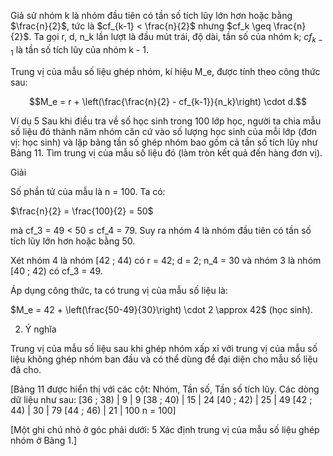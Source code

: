 Giả sử nhóm k là nhóm đầu tiên có tần số tích lũy lớn hơn hoặc bằng $\frac{n}{2}$, tức là $cf_{k-1} < \frac{n}{2}$ nhưng $cf_k \geq \frac{n}{2}$. Ta gọi r, d, n_k lần lượt là đầu mút trái, độ dài, tần số của nhóm k; $cf_{k-1}$ là tần số tích lũy của nhóm k - 1.

Trung vị của mẫu số liệu ghép nhóm, kí hiệu M_e, được tính theo công thức sau:

$$M_e = r + \left(\frac{\frac{n}{2} - cf_{k-1}}{n_k}\right) \cdot d.$$

Ví dụ 5 Sau khi điều tra về số học sinh trong 100 lớp học, người ta chia mẫu số liệu đó thành năm nhóm căn cứ vào số lượng học sinh của mỗi lớp (đơn vị: học sinh) và lập bảng tần số ghép nhóm bao gồm cả tần số tích lũy như Bảng 11. Tìm trung vị của mẫu số liệu đó (làm tròn kết quả đến hàng đơn vị).

Giải

Số phần tử của mẫu là n = 100. Ta có:

$\frac{n}{2} = \frac{100}{2} = 50$

mà cf_3 = 49 < 50 ≤ cf_4 = 79. Suy ra nhóm 4 là nhóm đầu tiên có tần số tích lũy lớn hơn hoặc bằng 50.

Xét nhóm 4 là nhóm [42 ; 44) có r = 42; d = 2; n_4 = 30 và nhóm 3 là nhóm [40 ; 42) có cf_3 = 49.

Áp dụng công thức, ta có trung vị của mẫu số liệu là:

$M_e = 42 + \left(\frac{50-49}{30}\right) \cdot 2 \approx 42$ (học sinh).

2. Ý nghĩa

Trung vị của mẫu số liệu sau khi ghép nhóm xấp xỉ với trung vị của mẫu số liệu không ghép nhóm ban đầu và có thể dùng để đại diện cho mẫu số liệu đã cho.

[Bảng 11 được hiển thị với các cột: Nhóm, Tần số, Tần số tích lũy. Các dòng dữ liệu như sau:
[36 ; 38) | 9 | 9
[38 ; 40) | 15 | 24
[40 ; 42) | 25 | 49
[42 ; 44) | 30 | 79
[44 ; 46) | 21 | 100
n = 100]

[Một ghi chú nhỏ ở góc phải dưới: 5 Xác định trung vị của mẫu số liệu ghép nhóm ở Bảng 1.]